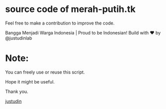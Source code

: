 # source code of merah-putih.tk
Feel free to make a contribution to improve the code.

Bangga Menjadi Warga Indonesia | Proud to be Indonesian! Build with ♥ by @justudinlab

# Note:

You can freely use or reuse this script.

Hope it might be useful.

Thank you.

[justudin](http://justudin.com)
